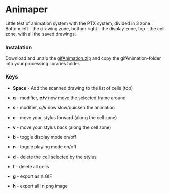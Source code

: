 
# Animaper

Little test of animation system with the PTX system, divided in 3 zone : Bottom left - the drawing zone, bottom right - the display zone, top - the cell zone, with all the saved drawings. 

### Instalation
Download and unzip the [gifAnimation.zip](https://github.com/extrapixel/gif-animation/archive/3.0.zip) and copy the gifAnimation-folder into your processing libraries folder.

### Keys
*   **Space** - Add the scanned drawing to the list of cells (top)

*   **q** - modifier, **c/v** now move the selected frame around
*   **s** - modifier, **c/v** now slow/quicken the animation


*   **c** - move your stylus forward (along the cell zone)
*   **v** - move your stylus back (along the cell zone)
*   **b** - toggle display mode on/off
*   **n** - toggle playing mode on/off

*   **d** - delete the cell selected by the stylus
*   **f** - delete all cells
*   **g** - export as a GIF
*   **h** - export all in png image


